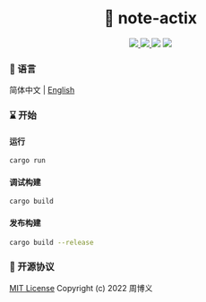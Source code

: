 <h1 align="center">📔 note-actix</h1>

<p align="center">
<a target="_blank" href="https://github.com/zhouboyi1998/note-actix"> 
<img src="https://img.shields.io/github/stars/zhouboyi1998/note-actix?logo=github">
</a>
<a target="_blank" href="https://opensource.org/licenses/MIT"> 
<img src="https://img.shields.io/badge/license-MIT-red"> 
</a> 
<img src="https://img.shields.io/badge/Rust-1.83.0-orange">
<img src="https://img.shields.io/badge/Actix-4.0-blueviolet">
</p>

### 📖 语言

简体中文 | [English](./README.en.md)

### ⌛ 开始

#### 运行

```bash
cargo run
```

#### 调试构建

```bash
cargo build
```

#### 发布构建

```bash
cargo build --release
```

### 📜 开源协议

[MIT License](https://opensource.org/licenses/MIT) Copyright (c) 2022 周博义

